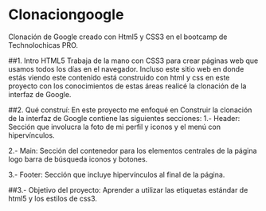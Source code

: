 # Clonaciongoogle
Clonación de Google creado con Html5 y CSS3 en el bootcamp de Technolochicas PRO.

##1. Intro
HTML5 Trabaja de la mano con CSS3 para crear páginas web que usamos todos los días en el navegador. Incluso este sitio web en donde estás viendo este contenido está construido con html y css en este proyecto con los conocimientos de estas áreas realicé la clonación de la interfaz de Google.

##2. Qué construí: 
En este proyecto me enfoqué en Construir la clonación de la interfaz de Google contiene las siguientes secciones:
1.- Header: Sección que involucra la foto de mi perfil y iconos y el menú con hipervínculos.

2.- Main: Sección del contenedor para los elementos centrales de la página logo barra de búsqueda iconos y botones.

3.- Footer: Sección que incluye hipervínculos al final de la página.

##3.- Objetivo del proyecto: Aprender a utilizar las etiquetas estándar de html5 y los estilos de css3.
